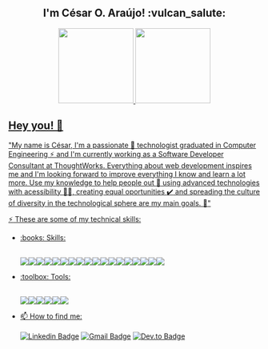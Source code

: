 
<h2 align="center">I'm César O. Araújo! :vulcan_salute:</h2>

<div align="center">
  <a href="https://github.com/oaraujocesar">
  <img height="150em" src="https://github-readme-stats.vercel.app/api?username=oaraujocesar&show_icons=true&theme=jolly&include_all_commits=true&count_private=true"/>
  <img height="150em" src="https://github-readme-stats.vercel.app/api/top-langs/?username=oaraujocesar&layout=compact&langs_count=7&theme=jolly"/>
</div>   
  
## Hey you! 👋

"My name is César, I'm a passionate :blue_heart: technologist graduated in Computer Engineering :zap: and I'm currently working as a Software Developer Consultant at ThoughtWorks. Everything about web development inspires me and I'm looking forward to improve everything I know and learn a lot more. Use my knowledge to help people out :handshake: using advanced technologies with acessibility :woman_in_manual_wheelchair:, creating equal oportunities :heavy_check_mark: and spreading the culture of diversity in the technological sphere are my main goals. :dart:"

:zap: These are some of my technical skills:
<ul>
  
  <li>:books: Skills:</li>
  <br/>
  <p align="left">
  <img src="https://img.shields.io/badge/HTML5-E34F26?style=for-the-badge&logo=html5&logoColor=white"><img src="https://img.shields.io/badge/CSS3-1572B6?style=for-the-badge&logo=css3&logoColor=white"><img src="https://img.shields.io/badge/JavaScript-F7DF1E?style=for-the-badge&logo=javascript&logoColor=black"><img src="https://img.shields.io/badge/TypeScript-007ACC?style=for-the-badge&logo=typescript&logoColor=white"><img src="https://img.shields.io/badge/React-20232A?style=for-the-badge&logo=react&logoColor=61DAFB"><img src="https://img.shields.io/badge/Go-007ACC?style=for-the-badge&logo=go&logoColor=white"><img src="https://img.shields.io/badge/Vuejs-4fc08d?style=for-the-badge&logo=vue.js&logoColor=white"><img src="https://img.shields.io/badge/Bootstrap-563D7C?style=for-the-badge&logo=bootstrap&logoColor=white"><img src="https://img.shields.io/badge/sass-bf4080?style=for-the-badge&logo=sass&logoColor=white"><img src="https://img.shields.io/badge/gulp-cf4647?style=for-the-badge&logo=gulp&logoColor=white"><img src="https://img.shields.io/badge/node-026e00?style=for-the-badge&logo=node.js&logoColor=white"><img src="https://img.shields.io/badge/php-4F5B93?style=for-the-badge&logo=php&logoColor=white"><img src="https://img.shields.io/badge/Wordpress-0073aa?style=for-the-badge&logo=wordpress&logoColor=white"><img src="https://img.shields.io/badge/Jest-c21325?style=for-the-badge&logo=jest&logoColor=white"><img src="https://img.shields.io/badge/Cypress-black?style=for-the-badge&logo=cypress&logoColor=white"><img src="https://img.shields.io/badge/Adonis-220052?style=for-the-badge&logo=adonisjs&logoColor=white"><img src="https://img.shields.io/badge/Express-259dff?style=for-the-badge&logo=express&logoColor=white"><img src="https://img.shields.io/badge/jQuery-0769AD?style=for-the-badge&logo=jquery&logoColor=white">
  </p>
  
  <li>:toolbox: Tools:</li>
  <br/>
  <p align="left">
<img src="https://img.shields.io/badge/Git-F05032?style=for-the-badge&logo=git&logoColor=white"><img src="https://img.shields.io/badge/Docker-2CA5E0?style=for-the-badge&logo=docker&logoColor=white"><img src="https://img.shields.io/badge/npm-CB3837?style=for-the-badge&logo=npm&logoColor=white"><img src="https://img.shields.io/badge/Adobe_xd-470137?style=for-the-badge&logo=adobe-xd&logoColor=white"><img src="https://img.shields.io/badge/Visual_Studio_Code-0078D4?style=for-the-badge&logo=visual%20studio%20code&logoColor=white"><img src="https://img.shields.io/badge/Figma-black?style=for-the-badge&logo=figma&logoColor=white">
  </p>
</ul>

* 📫 How to find me:<br><br> 
[![Linkedin Badge](https://img.shields.io/badge/LinkedIn-0077B5?style=for-the-badge&logo=linkedin&logoColor=white&link=https://www.linkedin.com/in/cesaroaraujo/)](https://www.linkedin.com/in/cesaroaraujo/)
[![Gmail Badge](https://img.shields.io/badge/Gmail-D14836?style=for-the-badge&logo=gmail&logoColor=white&link=oaraujocesar@gmail.com)](mailto:oaraujocesar@gmail.com)
[![Dev.to Badge](https://img.shields.io/badge/Dev.to-white?style=for-the-badge&logo=dev.to&logoColor=black&link=https://dev.to/oaraujocesar)](https://dev.to/oaraujocesar)
